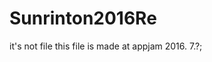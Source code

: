 # Sunrinton2016Re

it's not file <Sunrinton2016Re>
this file is <JazzLauncher> made at appjam 2016. 7.?;
